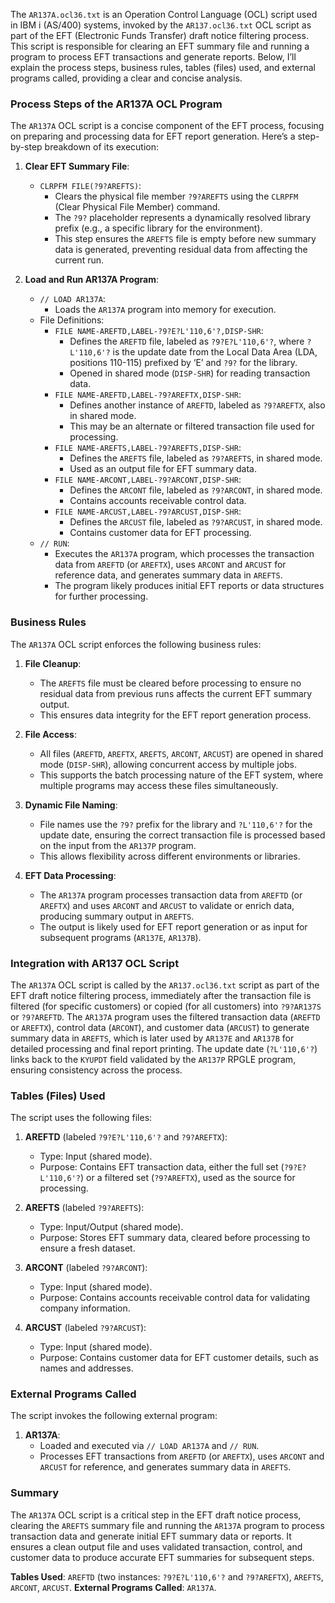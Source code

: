 The `AR137A.ocl36.txt` is an Operation Control Language (OCL) script used in IBM i (AS/400) systems, invoked by the `AR137.ocl36.txt` OCL script as part of the EFT (Electronic Funds Transfer) draft notice filtering process. This script is responsible for clearing an EFT summary file and running a program to process EFT transactions and generate reports. Below, I’ll explain the process steps, business rules, tables (files) used, and external programs called, providing a clear and concise analysis.

### Process Steps of the AR137A OCL Program

The `AR137A` OCL script is a concise component of the EFT process, focusing on preparing and processing data for EFT report generation. Here’s a step-by-step breakdown of its execution:

1. **Clear EFT Summary File**:
   - `CLRPFM FILE(?9?AREFTS)`:
     - Clears the physical file member `?9?AREFTS` using the `CLRPFM` (Clear Physical File Member) command.
     - The `?9?` placeholder represents a dynamically resolved library prefix (e.g., a specific library for the environment).
     - This step ensures the `AREFTS` file is empty before new summary data is generated, preventing residual data from affecting the current run.

2. **Load and Run AR137A Program**:
   - `// LOAD AR137A`:
     - Loads the `AR137A` program into memory for execution.
   - File Definitions:
     - `FILE NAME-AREFTD,LABEL-?9?E?L'110,6'?,DISP-SHR`:
       - Defines the `AREFTD` file, labeled as `?9?E?L'110,6'?`, where `?L'110,6'?` is the update date from the Local Data Area (LDA, positions 110-115) prefixed by ‘E’ and `?9?` for the library.
       - Opened in shared mode (`DISP-SHR`) for reading transaction data.
     - `FILE NAME-AREFTD,LABEL-?9?AREFTX,DISP-SHR`:
       - Defines another instance of `AREFTD`, labeled as `?9?AREFTX`, also in shared mode.
       - This may be an alternate or filtered transaction file used for processing.
     - `FILE NAME-AREFTS,LABEL-?9?AREFTS,DISP-SHR`:
       - Defines the `AREFTS` file, labeled as `?9?AREFTS`, in shared mode.
       - Used as an output file for EFT summary data.
     - `FILE NAME-ARCONT,LABEL-?9?ARCONT,DISP-SHR`:
       - Defines the `ARCONT` file, labeled as `?9?ARCONT`, in shared mode.
       - Contains accounts receivable control data.
     - `FILE NAME-ARCUST,LABEL-?9?ARCUST,DISP-SHR`:
       - Defines the `ARCUST` file, labeled as `?9?ARCUST`, in shared mode.
       - Contains customer data for EFT processing.
   - `// RUN`:
     - Executes the `AR137A` program, which processes the transaction data from `AREFTD` (or `AREFTX`), uses `ARCONT` and `ARCUST` for reference data, and generates summary data in `AREFTS`.
     - The program likely produces initial EFT reports or data structures for further processing.

### Business Rules

The `AR137A` OCL script enforces the following business rules:

1. **File Cleanup**:
   - The `AREFTS` file must be cleared before processing to ensure no residual data from previous runs affects the current EFT summary output.
   - This ensures data integrity for the EFT report generation process.

2. **File Access**:
   - All files (`AREFTD`, `AREFTX`, `AREFTS`, `ARCONT`, `ARCUST`) are opened in shared mode (`DISP-SHR`), allowing concurrent access by multiple jobs.
   - This supports the batch processing nature of the EFT system, where multiple programs may access these files simultaneously.

3. **Dynamic File Naming**:
   - File names use the `?9?` prefix for the library and `?L'110,6'?` for the update date, ensuring the correct transaction file is processed based on the input from the `AR137P` program.
   - This allows flexibility across different environments or libraries.

4. **EFT Data Processing**:
   - The `AR137A` program processes transaction data from `AREFTD` (or `AREFTX`) and uses `ARCONT` and `ARCUST` to validate or enrich data, producing summary output in `AREFTS`.
   - The output is likely used for EFT report generation or as input for subsequent programs (`AR137E`, `AR137B`).

### Integration with AR137 OCL Script

The `AR137A` OCL script is called by the `AR137.ocl36.txt` script as part of the EFT draft notice filtering process, immediately after the transaction file is filtered (for specific customers) or copied (for all customers) into `?9?AR137S` or `?9?AREFTD`. The `AR137A` program uses the filtered transaction data (`AREFTD` or `AREFTX`), control data (`ARCONT`), and customer data (`ARCUST`) to generate summary data in `AREFTS`, which is later used by `AR137E` and `AR137B` for detailed processing and final report printing. The update date (`?L'110,6'?`) links back to the `KYUPDT` field validated by the `AR137P` RPGLE program, ensuring consistency across the process.

### Tables (Files) Used

The script uses the following files:

1. **AREFTD** (labeled `?9?E?L'110,6'?` and `?9?AREFTX`):
   - Type: Input (shared mode).
   - Purpose: Contains EFT transaction data, either the full set (`?9?E?L'110,6'?`) or a filtered set (`?9?AREFTX`), used as the source for processing.

2. **AREFTS** (labeled `?9?AREFTS`):
   - Type: Input/Output (shared mode).
   - Purpose: Stores EFT summary data, cleared before processing to ensure a fresh dataset.

3. **ARCONT** (labeled `?9?ARCONT`):
   - Type: Input (shared mode).
   - Purpose: Contains accounts receivable control data for validating company information.

4. **ARCUST** (labeled `?9?ARCUST`):
   - Type: Input (shared mode).
   - Purpose: Contains customer data for EFT customer details, such as names and addresses.

### External Programs Called

The script invokes the following external program:

1. **AR137A**:
   - Loaded and executed via `// LOAD AR137A` and `// RUN`.
   - Processes EFT transactions from `AREFTD` (or `AREFTX`), uses `ARCONT` and `ARCUST` for reference, and generates summary data in `AREFTS`.

### Summary

The `AR137A` OCL script is a critical step in the EFT draft notice process, clearing the `AREFTS` summary file and running the `AR137A` program to process transaction data and generate initial EFT summary data or reports. It ensures a clean output file and uses validated transaction, control, and customer data to produce accurate EFT summaries for subsequent steps.

**Tables Used**: `AREFTD` (two instances: `?9?E?L'110,6'?` and `?9?AREFTX`), `AREFTS`, `ARCONT`, `ARCUST`.
**External Programs Called**: `AR137A`.